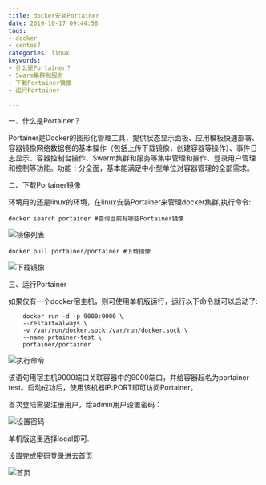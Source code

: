 ```yaml
---
title: docker安装Portainer
date: 2019-10-17 09:44:58
tags: 
- docker
- centos7
categories: linux
keywords:
- 什么是Portainer？
- Swarm集群和服务
- 下载Portainer镜像
- 运行Portainer

---
```

一、什么是Portainer？

Portainer是Docker的图形化管理工具，提供状态显示面板、应用模板快速部署、容器镜像网络数据卷的基本操作（包括上传下载镜像，创建容器等操作）、事件日志显示、容器控制台操作、Swarm集群和服务等集中管理和操作、登录用户管理和控制等功能。功能十分全面，基本能满足中小型单位对容器管理的全部需求。

二、下载Portainer镜像

环境用的还是linux的环境，在linux安装Portainer来管理docker集群,执行命令:
```shell
docker search portainer #查询当前有哪些Portainer镜像

```
![镜像列表](https://res.imgl.net/hexo/docker-install-Portainer/20180527154419885.jpg "镜像列表")

```shell
docker pull portainer/portainer #下载镜像

```

![下载镜像](https://res.imgl.net/hexo/docker-install-Portainer/20180527154655380.jpg "下载镜像")

三、运行Portainer

如果仅有一个docker宿主机，则可使用单机版运行，运行以下命令就可以启动了:
```shellhexo
    docker run -d -p 9000:9000 \
    --restart=always \
    -v /var/run/docker.sock:/var/run/docker.sock \
    --name prtainer-test \
    portainer/portainer
```
![执行命令](https://res.imgl.net/hexo/docker-install-Portainer/20180527154855363.jpg "执行命令")

该语句用宿主机9000端口关联容器中的9000端口，并给容器起名为portainer-test。启动成功后，使用该机器IP:PORT即可访问Portainer。

首次登陆需要注册用户，给admin用户设置密码：

![设置密码](https://res.imgl.net/hexo/docker-install-Portainer/20180527155149430.jpg "设置密码")

单机版这里选择local即可.

设置完成密码登录进去首页

![首页](https://res.imgl.net/hexo/docker-install-Portainer/20191017104254.png "首页")
